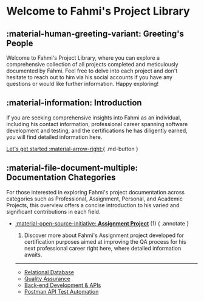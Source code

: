 # Welcome to Fahmi's Project Library

## :material-human-greeting-variant: Greeting's People
Welcome to Fahmi's Project Library, where you can explore a comprehensive collection of all projects completed and meticulously documented by Fahmi. Feel free to delve into each project and don't hesitate to reach out to him via his social accounts if you have any questions or would like further information. Happy exploring!

## :material-information: Introduction

If you are seeking comprehensive insights into Fahmi as an individual, including his contact information, professional career spanning software development and testing, and the certifications he has diligently earned, you will find detailed information here.

[Let's get started :material-arrow-right:](introduction/About-fahmi.md){ .md-button }

## :material-file-document-multiple: Documentation Chategories

For those interested in exploring Fahmi's project documentation across categories such as Professional, Assignment, Personal, and Academic Projects, this overview offers a concise introduction to his varied and significant contributions in each field.

<div class="grid cards" markdown>

- [:material-open-source-initiative: __Assignment Project__](projects/assignment/relationalDatabase/celestialDB.md) (1)
    { .annotate }

    1. Discover more about Fahmi's Assignment project developed for certification purposes aimed at improving the QA process for his next professional career right here, where detailed information awaits.

    ---
    - [ Relational Database](projects/assignment/relationalDatabase/celestialDB.md)
    - [ Quality Assurance](projects/assignment/qualityAssurance/american-britishTranslator.md)
    - [ Back-end Development & APIs](projects/assignment/backendAPI/exerciseTable.md)
    - [ Postman API Test Automation](projects/assignment/postman/postmanAutomation.md)

[//]: # (- [:material-account: __Data Structure and Algorithm__]&#40;projects/dataStructureAlgorithm/webQuiz.md&#41; &#40;1&#41;)

[//]: # (    { .annotate })

[//]: # ()
[//]: # (    1. For those curious about Fahmi's Data Structure and Algorithm project focused on enhancing skills acquired from online courses and assignment certification programs, detailed information and insights are available here.)

[//]: # ()
[//]: # (    ---)

[//]: # ()
[//]: # (    - [Web Quiz Automation]&#40;projects/dataStructureAlgorithm/webQuiz.md&#41;)

[//]: # (    - [Flexible FizzBuzz Concat]&#40;projects/dataStructureAlgorithm/flexibleFizzBuzz.md&#41;)

[//]: # (    - [Fibonacci Indexes]&#40;projects/dataStructureAlgorithm/fibonacciIndex.md&#41;)

[//]: # (    - [Longest Palindrome]&#40;projects/dataStructureAlgorithm/longestPalindrome.md&#41;)

[//]: # (- [:material-professional-hexagon: __Sample of Work__]&#40;projects/workSample/javaAutomation.md&#41; &#40;1&#41;)

[//]: # (    { .annotate })

[//]: # ()
[//]: # (    1. Explore Fahmi's notable contributions to automation tools and script automation, specifically designed to enhance the QA process throughout his professional career, right here for detailed insights.)

[//]: # ()
[//]: # (    ---)

[//]: # ()
[//]: # (    - [Java Test Automation]&#40;projects/workSample/javaAutomation.md&#41;)

[//]: # (    - [Python Test Automation]&#40;projects/workSample/pythonAutomation.md&#41; )

[//]: # ( - [:material-school: __Academic Research__]&#40;projects/academic/chapterOne.md&#41; &#40;1&#41;)

[//]: # (    { .annotate })

[//]: # ()
[//]: # (    1. Explore Fahmi's academic project encompassing embedded systems, digital signal processing, machine learning, and artificial neural networks, which culminated in his Bachelor of Applied Engineering degree. Detailed information on this innovative project is available here.)

[//]: # ()
[//]: # (    ---)

[//]: # ()
[//]: # (    - [Smart Metering Systems]&#40;projects/academic/chapterOne.md&#41; )

    
</div>


